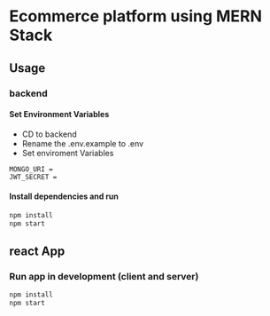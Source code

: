 # Ecommerce platform using MERN Stack

## Usage

### backend
#### Set Environment Variables

- CD to backend
- Rename the .env.example to .env
- Set enviroment Variables

```
MONGO_URI =
JWT_SECRET =

```

#### Install dependencies and run

```bash
npm install
npm start
```
## react App
### Run app in development (client and server)

```bash
npm install
npm start
```
